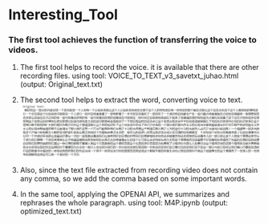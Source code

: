 # Interesting_Tool

### The first tool achieves the function of transferring the voice to videos.


1. The first tool helps to record the voice. it is available that there are other recording files.
using tool: VOICE_TO_TEXT_v3_savetxt_juhao.html
(output: Original_text.txt)

2. The second tool helps to extract the word, converting voice to text.
   ![Original text extracted from recording file](./original.jpg)

4. Also, since the text file extracted from recording video does not contain any comma, so we add the comma based on some important words.
5. In the same tool, applying the OPENAI API, we summarizes and rephrases the whole paragraph.
using tool: M4P.ipynb
(output: optimized_text.txt)

